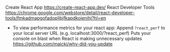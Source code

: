 Create React App <https://create-react-app.dev/>
React Developer Tools <https://chrome.google.com/webstore/detail/react-developer-tools/fmkadmapgofadopljbjfkapdkoienihi?hl=en>
* To view performance metrics for your react app: Append ```?react_perf``` to your local server URL (e.g. localhost:3000/?react_perf)
Puts your console on blast when React is making unnecessary updates <https://github.com/maicki/why-did-you-update>